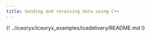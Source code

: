 ```yaml
---
title: Sending and receiving data using C++
---
```


{! ../iceoryx/iceoryx_examples/icedelivery/README.md !}
